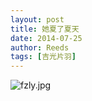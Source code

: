 ```yaml
---
layout: post
title: 她夏了夏天
date: 2014-07-25
author: Reeds
tags: [吉光片羽]
---
```


![fzly.jpg](https://s2.loli.net/2022/01/16/l67fG3tCX8WFBaw.jpg)
